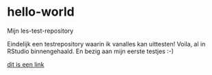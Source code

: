 # hello-world
Mijn les-test-repository

Eindelijk een testrepository waarin ik vanalles kan uittesten!
Voila, al in RStudio binnengehaald.
En bezig aan mijn eerste testjes :-)

[dit is een link](./data/IVANHO.csv)


